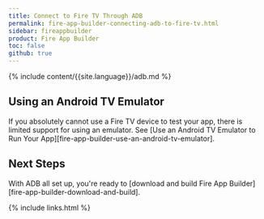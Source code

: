 ```yaml
---
title: Connect to Fire TV Through ADB
permalink: fire-app-builder-connecting-adb-to-fire-tv.html
sidebar: fireappbuilder
product: Fire App Builder
toc: false
github: true
---
```


{% include content/{{site.language}}/adb.md %}

## Using an Android TV Emulator

If you absolutely cannot use a Fire TV device to test your app, there is limited support for using an emulator. See [Use an Android TV Emulator to Run Your App][fire-app-builder-use-an-android-tv-emulator].

## Next Steps

With ADB all set up, you're ready to [download and build Fire App Builder][fire-app-builder-download-and-build].

{% include links.html %}
